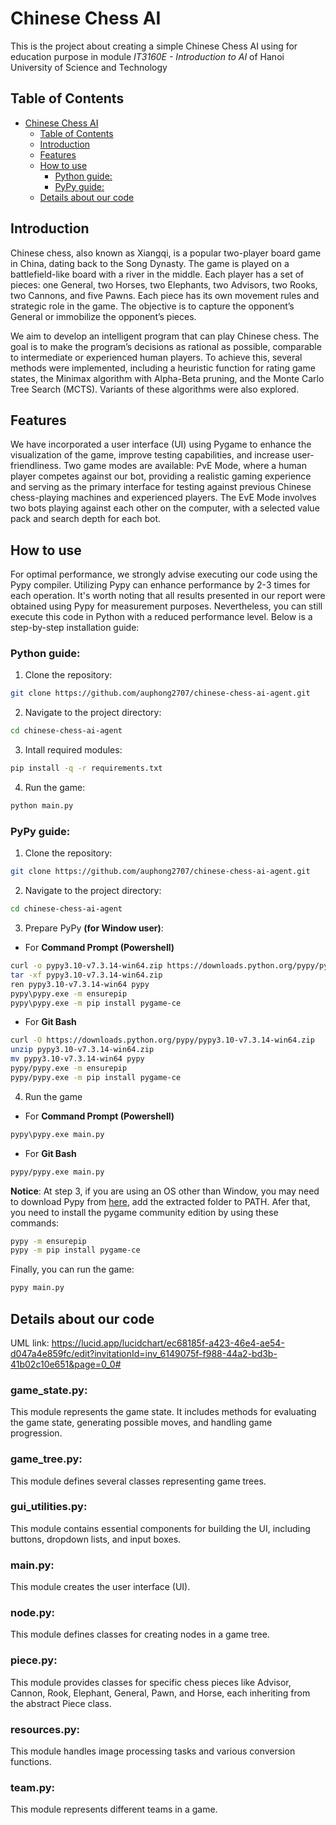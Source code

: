 # Chinese Chess AI

This is the project about creating a simple Chinese Chess AI using for education purpose in module *IT3160E - Introduction to AI* of Hanoi University of Science and Technology

## Table of Contents
- [Chinese Chess AI](#chinese-chess-ai)
  - [Table of Contents](#table-of-contents)
  - [Introduction](#introduction)
  - [Features](#features)
  - [How to use](#how-to-use)
    - [Python guide:](#python-guide)
    - [PyPy guide:](#pypy-guide)
  - [Details about our code](#details-about-our-code)

## Introduction

Chinese chess, also known as Xiangqi, is a popular two-player board game in China, dating back to the Song Dynasty. The game is played on a battlefield-like board with a river in the middle. Each player has a set of pieces: one General, two Horses, two Elephants, two Advisors, two Rooks, two Cannons, and five Pawns. Each piece has its own movement rules and strategic role in the game. The objective is to capture the opponent’s General or immobilize the opponent’s pieces.

We aim to develop an intelligent program that can play Chinese chess. The goal is to make the program’s decisions as rational as possible, comparable to intermediate or experienced human players. To achieve this, several methods were implemented, including a heuristic function for rating game states, the Minimax algorithm with Alpha-Beta pruning, and the Monte Carlo Tree Search (MCTS). Variants of these algorithms were also explored.

## Features

We have incorporated a user interface (UI) using Pygame to enhance the visualization of the game, improve testing capabilities, and increase user-friendliness. Two game modes are available: PvE Mode, where a human player competes against our bot, providing a realistic gaming experience and serving as the primary interface for testing against previous Chinese chess-playing machines and experienced players. The EvE Mode involves two bots playing against each other on the computer, with a selected value pack and search depth for each bot.

## How to use

For optimal performance, we strongly advise executing our code using the Pypy compiler. Utilizing Pypy can enhance performance by 2-3 times for each operation. It's worth noting that all results presented in our report were obtained using Pypy for measurement purposes. Nevertheless, you can still execute this code in Python with a reduced performance level. Below is a step-by-step installation guide:

### Python guide:
1. Clone the repository:
```bash
git clone https://github.com/auphong2707/chinese-chess-ai-agent.git
```
2. Navigate to the project directory:
```bash
cd chinese-chess-ai-agent
```
3. Intall required modules:
```bash
pip install -q -r requirements.txt
```
4. Run the game:
```bash
python main.py
```
### PyPy guide:
1. Clone the repository:
```bash
git clone https://github.com/auphong2707/chinese-chess-ai-agent.git
```
2. Navigate to the project directory:
```bash
cd chinese-chess-ai-agent
```
3. Prepare PyPy **(for Window user)**:
- For **Command Prompt (Powershell)**
```bash
curl -o pypy3.10-v7.3.14-win64.zip https://downloads.python.org/pypy/pypy3.10-v7.3.14-win64.zip
tar -xf pypy3.10-v7.3.14-win64.zip
ren pypy3.10-v7.3.14-win64 pypy
pypy\pypy.exe -m ensurepip
pypy\pypy.exe -m pip install pygame-ce
```
- For **Git Bash**
```bash
curl -O https://downloads.python.org/pypy/pypy3.10-v7.3.14-win64.zip
unzip pypy3.10-v7.3.14-win64.zip
mv pypy3.10-v7.3.14-win64 pypy
pypy/pypy.exe -m ensurepip
pypy/pypy.exe -m pip install pygame-ce
```
4. Run the game
- For **Command Prompt (Powershell)**
```bash
pypy\pypy.exe main.py
```
- For **Git Bash**
```bash
pypy/pypy.exe main.py
```
**Notice**: At step 3, if you are using an OS other than Window, you may need to download Pypy from [here](https://www.pypy.org/download.html), add the extracted folder to PATH. Afer that, you need to install the pygame community edition by using these commands:
```bash
pypy -m ensurepip
pypy -m pip install pygame-ce
```
Finally, you can run the game:
```bash
pypy main.py
```

## Details about our code
UML link: https://lucid.app/lucidchart/ec68185f-a423-46e4-ae54-d047a4e859fc/edit?invitationId=inv_6149075f-f988-44a2-bd3b-41b02c10e651&page=0_0#

### game_state.py:
This module represents the game state. It includes methods for evaluating the game state, generating possible moves, and handling game progression.

### game_tree.py:
This module defines several classes representing game trees.

### gui_utilities.py:
This module contains essential components for building the UI, including buttons, dropdown lists, and input boxes.

### main.py:
This module creates the user interface (UI).

### node.py:
This module defines classes for creating nodes in a game tree.

### piece.py:
This module provides classes for specific chess pieces like Advisor, Cannon, Rook, Elephant, General, Pawn, and Horse, each inheriting from the abstract Piece class.

### resources.py:
This module handles image processing tasks and various conversion functions.

### team.py:
This module represents different teams in a game.


